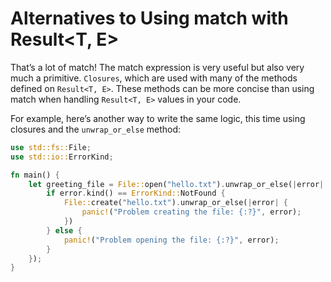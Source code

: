 # Alternatives to Using match with Result<T, E>

That’s a lot of match! The match expression is very useful but also very much a primitive. `Closures`, which are used with many of the methods defined on `Result<T, E>`. These methods can be more concise than using match when handling `Result<T, E>` values in your code.


For example, here’s another way to write the same logic, this time using closures and the `unwrap_or_else` method:

```rs
use std::fs::File;
use std::io::ErrorKind;

fn main() {
    let greeting_file = File::open("hello.txt").unwrap_or_else(|error| {
        if error.kind() == ErrorKind::NotFound {
            File::create("hello.txt").unwrap_or_else(|error| {
                panic!("Problem creating the file: {:?}", error);
            })
        } else {
            panic!("Problem opening the file: {:?}", error);
        }
    });
}
```


